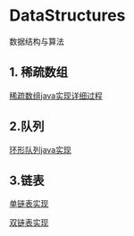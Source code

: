 # DataStructures

数据结构与算法



## 1. 稀疏数组

[稀疏数组java实现详细过程](https://github.com/zmscr/DataStructures/blob/main/com/zmscr/sparsearray/%E7%A8%80%E7%96%8F%E6%95%B0%E7%BB%84java%E5%AE%9E%E7%8E%B0%E8%AF%A6%E7%BB%86%E8%BF%87%E7%A8%8B.md)



## 2.队列

[环形队列java实现](https://github.com/zmscr/DataStructures/blob/main/com/zmscr/queue/%E7%8E%AF%E5%BD%A2%E9%98%9F%E5%88%97%E5%AE%9E%E7%8E%B0.md)





## 3.链表

[单链表实现](https://github.com/zmscr/DataStructures/blob/main/com/zmscr/linkedlist/单链表实现.md)

[双链表实现]()
